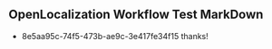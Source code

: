 ## OpenLocalization Workflow Test MarkDown
* 8e5aa95c-74f5-473b-ae9c-3e417fe34f15 thanks!

<!--HONumber=Aug16_HO5-->


